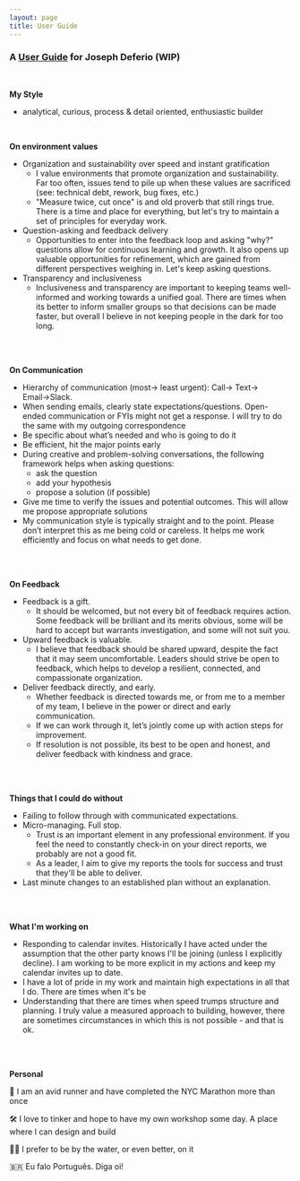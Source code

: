```yaml
---
layout: page
title: User Guide
---
```


### A <u>User Guide</u> for Joseph Deferio (WIP)
<br>

__My Style__ 
- analytical, curious, process & detail oriented, enthusiastic builder  
<br>

__On environment values__  
- Organization and sustainability over speed and instant gratification
    - I value environments that promote organization and sustainability. Far too often, issues tend to pile up when these values are sacrificed (see: technical debt, rework, bug fixes, etc.) 
    - "Measure twice, cut once" is and old proverb that still rings true. There is a time and place for everything, but let's try to maintain a set of principles for everyday work.
- Question-asking and feedback delivery
    - Opportunities to enter into the feedback loop and asking "why?" questions allow for continuous learning and growth. It also opens up valuable opportunities for refinement, which are gained from different perspectives weighing in. Let's keep asking questions.
- Transparency and inclusiveness
    - Inclusiveness and transparency are important to keeping teams well-informed and working towards a unified goal. There are times when its better to inform smaller groups so that decisions can be made faster, but overall I believe in not keeping people in the dark for too long.
<br>
<br>

__On Communication__  

<!-- Sometimes I struggle to type up my ideas. Emails can take me a long time to write. I’d much rather talk things over the phone, quick Zoom or use Slack Videos to communicate tough concepts -->
<!-- Reserve Slack DMs for time-sensitive needs -->
- Hierarchy of communication (most→ least urgent): Call→ Text→ Email→Slack.
- When sending emails, clearly state expectations/questions. Open-ended communication or FYIs might not get a response. I will try to do the same with my outgoing correspondence
- Be specific about what’s needed and who is going to do it 
- Be efficient, hit the major points early
- During creative and problem-solving conversations, the following framework helps when asking questions:
    - ask the question 
    - add your hypothesis
    - propose a solution (if possible)
- Give me time to verify the issues and potential outcomes. This will allow me propose appropriate solutions 
- My communication style is typically straight and to the point. Please don’t interpret this as me being cold or careless. It helps me work efficiently and focus on what needs to get done.
<br>
<br>

__On Feedback__
- Feedback is a gift.
    - It should be welcomed, but not every bit of feedback requires action. Some feedback will be brilliant and its merits obvious, some will be hard to accept but warrants investigation, and some will not suit you.
- Upward feedback is valuable.
    - I believe that feedback should be shared upward, despite the fact that it may seem uncomfortable. Leaders should strive be open to feedback, which helps to develop a resilient, connected, and compassionate organization.
- Deliver feedback directly, and early.
    - Whether feedback is directed towards me, or from me to a member of my team, I believe in the power or direct and early communication. 
    - If we can work through it, let’s jointly come up with action steps for improvement.
    - If resolution is not possible, its best to be open and honest, and deliver feedback with kindness and grace.
<br>
<br>

__Things that I could do without__  

- Failing to follow through with communicated expectations.
- Micro-managing. Full stop.
    - Trust is an important element in any professional environment. If you feel the need to constantly check-in on your direct reports, we probably are not a good fit. 
    - As a leader, I aim to give my reports the tools for success and trust that they'll be able to deliver.
- Last minute changes to an established plan without an explanation.
<br>
<br>

__What I'm working on__  

- Responding to calendar invites. Historically I have acted under the assumption that the other party knows I'll be joining (unless I explicitly decline). I am working to be more explicit in my actions and keep my calendar invites up to date.
- I have a lot of pride in my work and maintain high expectations in all that I do. There are times when it's be 
- Understanding that there are times when speed trumps structure and planning. I truly value a measured approach to building, however, there are sometimes circumstances in which this is not possible - and that is ok. 
<br>
<br>

__Personal__  

👟 I am an avid runner and have completed the NYC Marathon more than once

🛠 I love to tinker and hope to have my own workshop some day. A place where I can design and build

🏄‍♂️ I prefer to be by the water, or even better, on it

🇧🇷 Eu falo Português. Diga oi!
